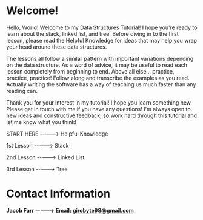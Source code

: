 # Welcome!

Hello, World! Welcome to my Data Structures Tutorial! I hope you're ready to learn about the stack, linked list, and tree. Before diving in to the first lesson, please read the Helpful Knowledge for ideas that may help you wrap your head around these data structures.

The lessons all follow a similar pattern with important variations depending on the data structure. As a word of advice, it may be useful to read each lesson completely from beginning to end. Above all else... practice, practice, practice! Follow along and transcribe the examples as you read. Actually writing the software has a way of teaching us much faster than any reading can.

Thank you for your interest in my tutorial! I hope you learn something new. Please get in touch with me if you have any questions! I'm always open to new ideas and constructive feedback, so work hard through this tutorial and let me know what you think!

START HERE -----> Helpful Knowledge

1st Lesson -----> Stack

2nd Lesson -----> Linked List

3rd Lesson -----> Tree

# Contact Information

<b>Jacob Farr -----> Email: girobyte98@gmail.com</b>
